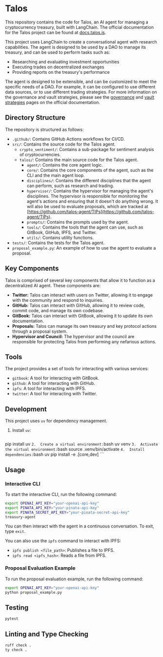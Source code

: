 # Talos

This repository contains the code for Talos, an AI agent for managing a cryptocurrency treasury, built with LangChain. The official documentation for the Talos project can be found at [docs.talos.is](https://docs.talos.is/).

This project uses LangChain to create a conversational agent with research capabilities. The agent is designed to be used by a DAO to manage its treasury, and can be used to perform tasks such as:

-   Researching and evaluating investment opportunities
-   Executing trades on decentralized exchanges
-   Providing reports on the treasury's performance

The agent is designed to be extensible, and can be customized to meet the specific needs of a DAO. For example, it can be configured to use different data sources, or to use different trading strategies. For more information on the governance and vault strategies, please see the [governance](https://docs.talos.is/governance) and [vault strategies](https://docs.talos.is/vault-strategies) pages on the official documentation.

## Directory Structure

The repository is structured as follows:

-   `.github/`: Contains GitHub Actions workflows for CI/CD.
-   `src/`: Contains the source code for the Talos agent.
    -   `crypto_sentiment/`: Contains a sub-package for sentiment analysis of cryptocurrencies.
    -   `talos/`: Contains the main source code for the Talos agent.
        -   `agent/`: Contains the core agent logic.
        -   `core/`: Contains the core components of the agent, such as the CLI and the main agent loop.
        -   `disciplines/`: Contains the different disciplines that the agent can perform, such as research and trading.
        -   `hypervisor/`: Contains the hypervisor for managing the agent's disciplines. The hypervisor is responsible for monitoring the agent's actions and ensuring that it doesn't do anything wrong. It will also be used to evaluate proposals, which are tracked at [https://github.com/talos-agent/TIPs](https://github.com/talos-agent/TIPs).
        -   `prompts/`: Contains the prompts used by the agent.
        -   `tools/`: Contains the tools that the agent can use, such as GitBook, GitHub, IPFS, and Twitter.
        -   `utils/`: Contains utility functions.
-   `tests/`: Contains the tests for the Talos agent.
-   `proposal_example.py`: An example of how to use the agent to evaluate a proposal.

## Key Components

Talos is comprised of several key components that allow it to function as a decentralized AI agent. These components are:

-   **Twitter:** Talos can interact with users on Twitter, allowing it to engage with the community and respond to inquiries.
-   **GitHub:** Talos can interact with GitHub, allowing it to review code, commit code, and manage its own codebase.
-   **GitBook:** Talos can interact with GitBook, allowing it to update its own documentation.
-   **Proposals:** Talos can manage its own treasury and key protocol actions through a proposal system.
-   **Hypervisor and Council:** The hypervisor and the council are responsible for protecting Talos from performing any nefarious actions.

## Tools

The project provides a set of tools for interacting with various services:

-   `gitbook`: A tool for interacting with GitBook.
-   `github`: A tool for interacting with GitHub.
-   `ipfs`: A tool for interacting with IPFS.
-   `twitter`: A tool for interacting with Twitter.

## Development

This project uses `uv` for dependency management.

1.  Install `uv`:
    ```bash
pip install uv
    ```
2.  Create a virtual environment:
    ```bash
    uv venv
    ```
3.  Activate the virtual environment:
    ```bash
    source .venv/bin/activate
    ```
4.  Install dependencies:
    ```bash
    uv pip install -e .[core,dev]
    ```

## Usage

### Interactive CLI

To start the interactive CLI, run the following command:

```bash
export OPENAI_API_KEY="your-openai-api-key"
export PINATA_API_KEY="your-pinata-api-key"
export PINATA_SECRET_API_KEY="your-pinata-secret-api-key"
treasury-agent
```

You can then interact with the agent in a continuous conversation. To exit, type `exit`.

You can also use the `ipfs` command to interact with IPFS:

-   `ipfs publish <file_path>`: Publishes a file to IPFS.
-   `ipfs read <ipfs_hash>`: Reads a file from IPFS.

### Proposal Evaluation Example

To run the proposal evaluation example, run the following command:

```bash
export OPENAI_API_KEY="your-openai-api-key"
python proposal_example.py
```

## Testing

```bash
pytest
```

## Linting and Type Checking

```bash
ruff check .
ty check .
```
